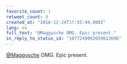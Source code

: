 ```yaml
---
favorite_count: 1
retweet_count: 0
created_at: "2018-12-24T17:55:49.000Z"
lang: en
full_text: "@Maggysche OMG. Epic present."
in_reply_to_status_id: "1077249092659613696"
---
```


[@Maggysche](https://twitter.com/Maggysche) OMG. Epic present.
